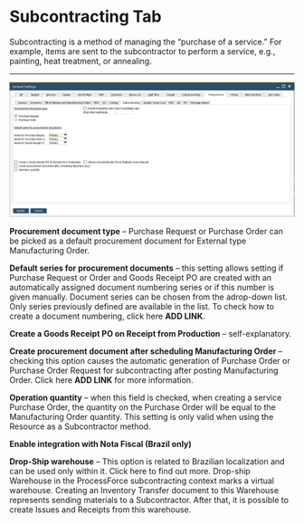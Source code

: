 # Subcontracting Tab

Subcontracting is a method of managing the “purchase of a service.” For example, items are sent to the subcontractor to perform a service, e.g., painting, heat treatment, or annealing.

---

![Subcontracting Tab](./media/subcontracting-tab.png)

**Procurement document type** – Purchase Request or Purchase Order can be picked as a default procurement document for External type Manufacturing Order.

**Default series for procurement documents** – this setting allows setting if Purchase Request or Order and Goods Receipt PO are created with an automatically assigned document numbering series or if this number is given manually. Document series can be chosen from the adrop-down list. Only series previously defined are available in the list. To check how to create a document numbering, click here **ADD LINK**.

**Create a Goods Receipt PO on Receipt from Production** – self-explanatory.

**Create procurement document after scheduling Manufacturing Order** – checking this option causes the automatic generation of Purchase Order or Purchase Order Request for subcontracting after posting Manufacturing Order. Click here **ADD LINK** for more information.

**Operation quantity** – when this field is checked, when creating a service Purchase Order, the quantity on the Purchase Order will be equal to the Manufacturing Order quantity. This setting is only valid when using the Resource as a Subcontractor method.

**Enable integration with Nota Fiscal (Brazil only)**

**Drop-Ship warehouse** – This option is related to Brazilian localization and can be used only within it. Click here to find out more. Drop-ship Warehouse in the ProcessForce subcontracting context marks a virtual warehouse. Creating an Inventory Transfer document to this Warehouse represents sending materials to a Subcontractor. After that, it is possible to create Issues and Receipts from this warehouse.

